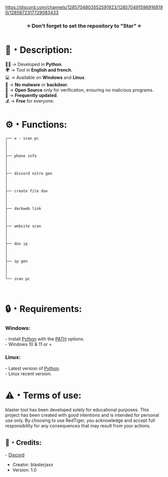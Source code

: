 https://discord.com/channels/1285704803552591923/1285704915989168190/1285872317729083433



<p>
  <h3 align="center">⭐ Don't forget to set the repository to "Star" ⭐</h3>
</p>

<h1>📜・Description:</h1>

<p>
    

  👨‍💻 -> Developed in <strong>Python</strong>.<br>
  🌍 -> Tool in <strong>English and french</strong>.<br>
  💻 -> Available on <strong>Windows</strong> and <strong>Linux</strong>.<br>
  🔎 -> <strong>No malware</strong> or <strong>backdoor</strong>.<br>
  📂 -> <strong>Open Source</strong> only for verification, ensuring no malicious programs.<br>
  🔄 -> <strong>Frequently updated</strong>.<br>
  💰 -> <strong>Free</strong> for everyone.<br>
</p>


<h1>⚙️・Functions:</h1>

```
┌── ⚒️ - scan pc
│   
│   
│
├── phone info
│
│
│
├── discord nitro gen
│
│
│
├── create file dox
│
│
│
├── darkweb link
│
│
│
├── website scan
│
│
│
├── dox ip
│
│
│
├── ip gen
│
│
│
└── scan pc



```

<h1>🔒・Requirements:</h1>

<h3>Windows:</h3>

<p>
- Install <a href="https://www.python.org/downloads/">Python</a> with the <a href="Img/Python_Path.png">PATH</a> options.<br>
- Windows 10 & 11 or +
</p>

<h3>Linux:</h3>

<p>
- Latest version of <a href="https://www.python.org/downloads/">Python</a>.<br>
- Linux recent version.
</p>



<p>
  

</p>

<h1>⚠️・Terms of use:</h1>

<p>
  blaster tool has been developed solely for educational purposes. This project has been created with good intentions and is intended for personal use only. By choosing to use RedTiger, you acknowledge and accept full responsibility     for any consequences that may result from your actions.
</p>



<h2>🔗・Credits:</h2>

<p>
  - <a href="https://discord.gg/NYqrtC6FQ3">Discord</a><br>
  
 
  - Creator: blasterjaxx<br>
  - Version: 1.0
</p>
